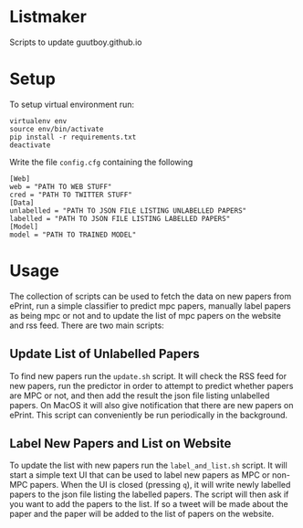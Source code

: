 # Listmaker
Scripts to update guutboy.github.io

# Setup
To setup virtual environment run: 
```
virtualenv env
source env/bin/activate
pip install -r requirements.txt
deactivate
```
Write the file `config.cfg` containing the following 
```
[Web]
web = "PATH TO WEB STUFF"
cred = "PATH TO TWITTER STUFF"
[Data]
unlabelled = "PATH TO JSON FILE LISTING UNLABELLED PAPERS"
labelled = "PATH TO JSON FILE LISTING LABELLED PAPERS"
[Model]
model = "PATH TO TRAINED MODEL"
```

# Usage

The collection of scripts can be used to fetch the data on new papers from ePrint, run a simple
classifier to predict mpc papers, manually label papers as being mpc or not and to update the list
of mpc papers on the website and rss feed. There are two main scripts:

## Update List of Unlabelled Papers
To find new papers run the `update.sh` script. It will check the RSS feed for new papers, run the
predictor in order to attempt to predict whether papers are MPC or not, and then add the result the
json file listing unlabelled papers. On MacOS it will also give notification that there are new
papers on ePrint. This script can conveniently be run periodically in the background.

## Label New Papers and List on Website
To update the list with new papers run the `label_and_list.sh` script. It will start a simple text
UI that can be used to label new papers as MPC or non-MPC papers. When the UI is closed (pressing
`q`), it will write newly labelled papers to the json file listing the labelled papers. The script
will then ask if you want to add the papers to the list. If so a tweet will be made about the paper
and the paper will be added to the list of papers on the website.

